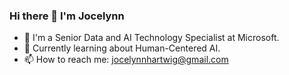 ### Hi there 👋 I'm Jocelynn
- 🔭 I'm a Senior Data and AI Technology Specialist at Microsoft. 
- 🌱 Currently learning about Human-Centered AI. 
- 📫 How to reach me: jocelynnhartwig@gmail.com
